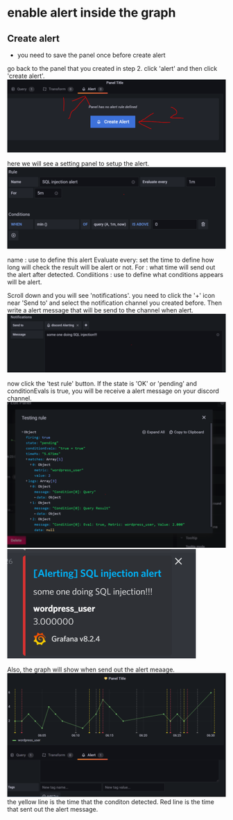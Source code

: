 # enable alert inside the graph

## Create alert
* you need to save the panel once before create alert

go back to the panel that you created in step 2. click 'alert' and then click 'create alert'.
![Alt text](https://raw.githubusercontent.com/KuroP1/katacoda-scenarios/main/Grafana3/images/step%204-1.PNG "a title")

here we will see a setting panel to setup the alert.
![Alt text](https://raw.githubusercontent.com/KuroP1/katacoda-scenarios/main/Grafana3/images/step%204-2.PNG "a title")

name : use to define this alert
Evaluate every: set the time to define how long will check the result will be alert or not.
For : what time will send out the alert after detected.
Condiitions : use to define what conditions appears will be alert.

Scroll down and you will see 'notifications'. you need to click the '+' icon near 'Send to' and select the notification channel you created before.
Then write a alert message that will be send to the channel when alert.
![Alt text](https://raw.githubusercontent.com/KuroP1/katacoda-scenarios/main/Grafana3/images/step%204-3.PNG "a title")

now click the 'test rule' button. If the state is 'OK' or 'pending' and conditionEvals is true, you will be receive a alert message on your discord channel.
![Alt text](https://raw.githubusercontent.com/KuroP1/katacoda-scenarios/main/Grafana3/images/step%204-4.PNG "a title")
![Alt text](https://raw.githubusercontent.com/KuroP1/katacoda-scenarios/main/Grafana3/images/step%204-5.PNG "a title")

Also, the graph will show when send out the alert meaage.
![Alt text](https://raw.githubusercontent.com/KuroP1/katacoda-scenarios/main/Grafana3/images/step%204-6.PNG "a title")
the yellow line is the time that the conditon detected. Red line is the time that sent out the alert message.




